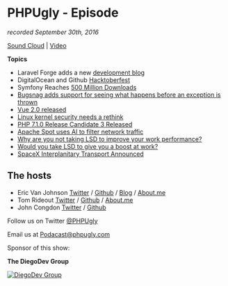 # PHPUgly - Episode 
*recorded September 30th, 2016*

[Sound Cloud](https://soundcloud.com/phpugly/episode30) | 
[Video](http://youtu.be/au_QLjiUHLc)

**Topics**

* Laravel Forge adds a new [development blog](https://forge-blog.laravel.com/)
* DigitalOcean and Github [Hacktoberfest](https://hacktoberfest.digitalocean.com/)
* Symfony Reaches [500 Million Downloads](http://symfony.com/blog/symfony-reaches-500-million-downloads)
* [Bugsnag adds support for seeing what happens before an exception is thrown](http://blog.bugsnag.com/track-events-leading-to-exception-in-laravel)
* [Vue 2.0 released](https://laravel-news.com/2016/09/bugsnag-adds-support-for-seeing-what-happens-before-an-exception-is-thrown/)
* [Linux kernel security needs a rethink](http://arstechnica.com/security/2016/09/linux-kernel-security-needs-fixing/)
* [PHP 7.1.0 Release Candidate 3 Released](http://php.net/archive/2016.php#id2016-09-29-1)
* [Apache Spot uses AI to filter network traffic](http://www.csoonline.com/article/3124497/big-data/meet-apache-spot-a-new-open-source-project-for-cybersecurity.html)
* [Why are you not taking LSD to improve your work performance?](http://www.wired.co.uk/article/lsd-microdosing-drugs-silicon-valley)
* [Would you take LSD to give you a boost at work?](http://www.wired.co.uk/article/lsd-microdosing-drugs-silicon-valley)
* [SpaceX Interplanitary Transport Announced](https://www.youtube.com/watch?v=0qo78R_yYFA)


## The hosts
* Eric Van Johnson [Twitter](https://twitter.com/shocm) / [Github](https://github.com/ericvanjohnson/) / [Blog](https://www.shocm.com) / [About.me](https://about.me/shocm) 
* Tom Rideout [Twitter](https://twitter.com/realrideout) / [Github](https://github.com/trideout/) / [About.me](https://about.me/thomasrideout)
* John Congdon [Twitter](https://twitter.com/johncongdon) / [Github](https://github.com/johncongdon) 

Follow us on Twitter [@PHPUgly](https://twitter.com/phpugly) 

Email us at [Podacast@phpugly.com](mailto:podcast@phpugly.com)

Sponsor of this show:

**The DiegoDev Group**

[![DiegoDev Group](http://www.diegodev.com/img/logos/DiegoDev%20Group%20300x82.png "Logo DiegoDev Group")](https://www.diegodev.com) 
